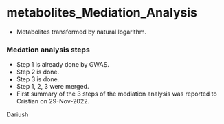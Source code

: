 # metabolites_Mediation_Analysis

- Metabolites transformed by natural logarithm.

### Medation analysis steps
- Step 1 is already done by GWAS.
- Step 2 is done.
- Step 3 is done.
- Step 1, 2, 3 were merged.
- First summary of the 3 steps of the mediation analysis was reported to Cristian on 29-Nov-2022.

Dariush